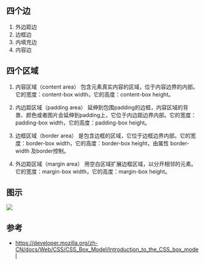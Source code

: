 ## 四个边

1. 外边距边
1. 边框边
1. 内填充边 
1. 内容边

## 四个区域

1. 内容区域（content area）
    包含元素真实内容的区域，位于内容边界的内部。它的宽度：content-box width，它的高度：content-box height。

1. 内边距区域（padding area）
    延伸到包围padding的边框，内容区域的背景、颜色或者图片会延伸到padding上，它位于内边距边界内部。它的宽度：padding-box  width，它的高度：padding-box height。

1. 边框区域（border area）
    是包含边框的区域，它位于边框边界内部。它的宽度：border-box  width，它的高度：border-box height，由属性 border-width 及border控制。

1. 外边距区域（margin area）
    用空白区域扩展边框区域，以分开相邻的元素。它的宽度：margin-box width，它的高度：margin-box height。

## 图示

![](https://developer.mozilla.org/files/72/boxmodel%20(1).png)

## 参考

- https://developer.mozilla.org/zh-CN/docs/Web/CSS/CSS_Box_Model/Introduction_to_the_CSS_box_model

